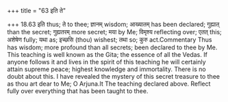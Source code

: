 +++
title = "63 इति ते"

+++
18.63 इति thus; ते to thee; ज्ञानम् wisdom; आख्यातम् has been declared;
गुह्यात् than the secret; गुह्यतरम् more secret; मया by Me; विमृश्य
reflecting over; एतत् this; अशेषेण fully; यथा as; इच्छसि (thou) wishest;
तथा so; कुरु act.Commentary Thus has wisdom; more profound than all
secrets; been declared to thee by Me. This teaching is well known as the
Gita; the essence of all the Vedas. If anyone follows it and lives in
the spirit of this teaching he will certainly attain supreme peace;
highest knowledge and immortality. There is no doubt about this. I have
revealed the mystery of this secret treasure to thee as thou art dear to
Me; O Arjuna.It The teaching declared above. Reflect fully over
everything that has been taught to thee.
